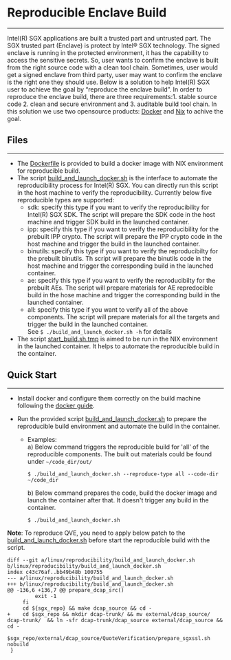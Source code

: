 # Reproducible Enclave Build
--------------------------------
Intel(R) SGX applications are built a trusted part and untrusted part. The SGX trusted part (Enclave) is protect by Intel® SGX technology. The signed enclave is running in the protected environment, it has the capability to access the sensitive secrets. So, user wants to confirm the enclave is built from the right source code with a clean tool chain. Sometimes, user would get a signed enclave from third party, user may want to confirm the enclave is the right one they should use. Below is a solution to help Intel(R) SGX user to achieve the goal by “reproduce the enclave build”.
In order to reproduce the enclave build, there are three requirements:1. stable source code 2. clean and secure environment and 3. auditable build tool chain. In this solution we use two opensource products: [Docker](https://www.docker.com/) and [Nix](https://nixos.org/) to achive the goal.


## Files
--------
 - The [Dockerfile](./Dockerfile) is provided to build a docker image with NIX environment for reproducible build.
 - The script [build_and_launch_docker.sh](./build_and_launch_docker.sh) is the interface to automate the reproducibility process for Intel(R) SGX. You can directly run this script in the host machine to verify the reproducibility. Currently below five reproducible types are supported:   
    * sdk: specify this type if you want to verify the reproducibility for Intel(R) SGX SDK. The script will prepare the SDK code in the host machine and trigger SDK build in the launched container.      
    * ipp: specify this type if you want to verify the reproducibility for the prebuilt IPP crypto. The script will prepare the IPP crypto code in the host machine and trigger the build in the launched container.    
    * binutils: specify this type if you want to verify the reproducibilty for the prebuilt binutils. Th script will prepare the binutils code in the host machine and trigger the corresponding build in the launched container.       
    * ae:  specify this type if you want to verify the reproducibilty for the prebuilt AEs. The script will prepare materials for AE repredocible build in the hose machine and trigger the corresponding build in the launched container.    
    * all: specify this type if you want to verify all of the above components. The script will prepare materials for all the targets and trigger  the build in the launched container.   
 See `$ ./build_and_launch_docker.sh -h` for details  
 - The script [start_build.sh.tmp](./start_build.sh.tmp) is aimed to be run in the NIX environment in the launched container. It helps to automate the reproducible build in the container.


## Quick Start
---------------
- Install docker and configure them correctly on the build machine following the [docker guide](https://docs.docker.com/install/).

- Run the provided script [build_and_launch_docker.sh](./build_and_launch_docker.sh) to prepare the reproducible build environment and automate the build in the container.    
  * Examples:    
    a) Below command triggers the reproducible build for 'all' of the reproducible components. The built out materials could be found under `~/code_dir/out/`
    ```
    $ ./build_and_launch_docker.sh --reproduce-type all --code-dir ~/code_dir
    ```
    b) Below command prepares the code, build the docker image and launch the container after that. It doesn't trigger any build in the container.
    ```
    $ ./build_and_launch_docker.sh
    ```


**Note**:
To reproduce QVE, you need to apply below patch to the [build_and_launch_docker.sh](./build_and_launch_docker.sh) before start the reproducible build with the script.
```
diff --git a/linux/reproducibility/build_and_launch_docker.sh b/linux/reproducibility/build_and_launch_docker.sh
index c43c76af..bb49b48b 100755
--- a/linux/reproducibility/build_and_launch_docker.sh
+++ b/linux/reproducibility/build_and_launch_docker.sh
@@ -136,6 +136,7 @@ prepare_dcap_src()
         exit -1
     fi
     cd ${sgx_repo} && make dcap_source && cd -
+    cd $sgx_repo && mkdir dcap-trunk/ && mv external/dcap_source/ dcap-trunk/  && ln -sfr dcap-trunk/dcap_source external/dcap_source && cd -
     $sgx_repo/external/dcap_source/QuoteVerification/prepare_sgxssl.sh nobuild
 } 
```
    
